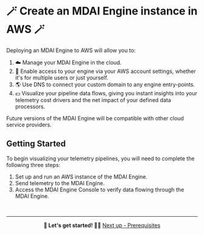 # 🪄 Create an MDAI Engine instance in AWS 🪄

Deploying an MDAI Engine to AWS will allow you to:
1. ☁️ Manage your MDAI Engine in the cloud.
2. 🔐 Enable access to your engine via your AWS account settings, whether it's for multiple users or just yourself.
3. 🌎 Use DNS to connect your custom domain to any engine entry-points.
4. 💵 Visualize your pipeline data flows, giving you instant insights into your telemetry cost drivers and the net impact of your defined data processors.

Future versions of the MDAI Engine will be compatible with other cloud service providers.

## Getting Started

To begin visualizing your telemetry pipelines, you will need to complete the following three steps:

1. Set up and run an AWS instance of the MDAI Engine.
2. Send telemetry to the MDAI Engine.
3. Access the MDAI Engine Console to verify data flowing through the MDAI Engine.

<br />

----

<p style="text-align: center;">
  <b>🏃 Let's get started! 🏃‍♀️</b>
  <a href="./prerequisites.md">Next up - Prerequisites</a>
</p>
